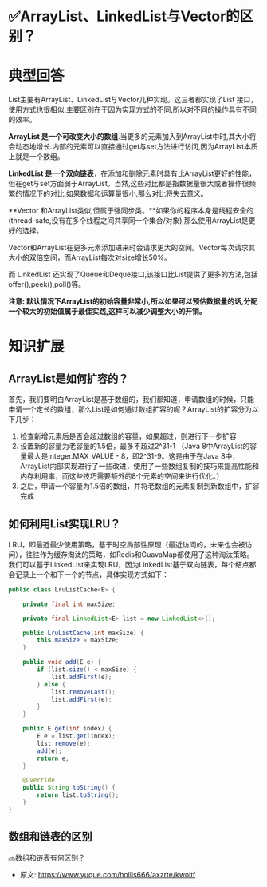 # ✅ArrayList、LinkedList与Vector的区别？
<!--page header-->

<a name="kyVkV"></a>
# 典型回答
List主要有ArrayList、LinkedList与Vector几种实现。这三者都实现了List 接口，使用方式也很相似,主要区别在于因为实现方式的不同,所以对不同的操作具有不同的效率。

**ArrayList 是一个可改变大小的数组**.当更多的元素加入到ArrayList中时,其大小将会动态地增长.内部的元素可以直接通过get与set方法进行访问,因为ArrayList本质上就是一个数组。

**LinkedList 是一个双向链表**，在添加和删除元素时具有比ArrayList更好的性能，但在get与set方面弱于ArrayList。当然,这些对比都是指数据量很大或者操作很频繁的情况下的对比,如果数据和运算量很小,那么对比将失去意义。

**Vector 和ArrayList类似,但属于强同步类。**如果你的程序本身是线程安全的(thread-safe,没有在多个线程之间共享同一个集合/对象),那么使用ArrayList是更好的选择。

Vector和ArrayList在更多元素添加进来时会请求更大的空间。Vector每次请求其大小的双倍空间，而ArrayList每次对size增长50%。

而 LinkedList 还实现了Queue和Deque接口,该接口比List提供了更多的方法,包括offer(),peek(),poll()等。

**注意: 默认情况下ArrayList的初始容量非常小,所以如果可以预估数据量的话,分配一个较大的初始值属于最佳实践,这样可以减少调整大小的开销。**
<a name="eqwJ3"></a>
# 知识扩展
<a name="PWu9U"></a>
## ArrayList是如何扩容的？
首先，我们要明白ArrayList是基于数组的，我们都知道，申请数组的时候，只能申请一个定长的数组，那么List是如何通过数组扩容的呢？ArrayList的扩容分为以下几步：

1. 检查新增元素后是否会超过数组的容量，如果超过，则进行下一步扩容
2. 设置新的容量为老容量的1.5倍，最多不超过2^31-1 （Java 8中ArrayList的容量最大是Integer.MAX_VALUE - 8，即2^31-9。这是由于在Java 8中，ArrayList内部实现进行了一些改进，使用了一些数组复制的技巧来提高性能和内存利用率，而这些技巧需要额外的8个元素的空间来进行优化。）
3. 之后，申请一个容量为1.5倍的数组，并将老数组的元素复制到新数组中，扩容完成
<a name="qNS3M"></a>
## 如何利用List实现LRU？
LRU，即最近最少使用策略，基于时空局部性原理（最近访问的，未来也会被访问），往往作为缓存淘汰的策略，如Redis和GuavaMap都使用了这种淘汰策略。
我们可以基于LinkedList来实现LRU，因为LinkedList基于双向链表，每个结点都会记录上一个和下一个的节点，具体实现方式如下：
```java
public class LruListCache<E> {

    private final int maxSize;

    private final LinkedList<E> list = new LinkedList<>();

    public LruListCache(int maxSize) {
        this.maxSize = maxSize;
    }

    public void add(E e) {
        if (list.size() < maxSize) {
            list.addFirst(e);
        } else {
            list.removeLast();
            list.addFirst(e);
        }
    }

    public E get(int index) {
        E e = list.get(index);
        list.remove(e);
        add(e);
        return e;
    }

    @Override
    public String toString() {
        return list.toString();
    }
}

```
<a name="FqfiS"></a>
## 数组和链表的区别
[🔜数组和链表有何区别？](https://www.yuque.com/hollis666/axzrte/feley4pfqbz6pkr0)


<!--page footer-->
- 原文: <https://www.yuque.com/hollis666/axzrte/kwoitf>